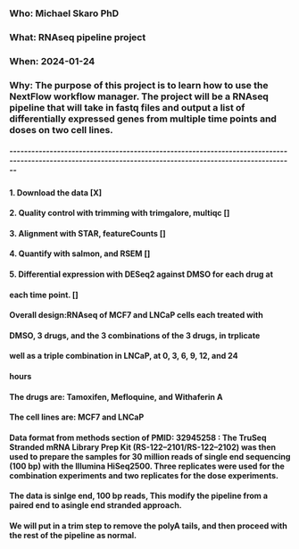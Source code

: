 ### Who: Michael Skaro PhD
### What: RNAseq pipeline project
### When: 2024-01-24
### Why: The purpose of this project is to learn how to use the NextFlow workflow manager. The project will be a RNAseq pipeline that will take in fastq files and output a list of differentially expressed genes from multiple time points and doses on two cell lines.

##### ----------------------------------------------------------------------------------------------------------------------------------------------------------

#### 1. Download the data [X]
#### 2. Quality control with trimming with trimgalore, multiqc []
#### 3. Alignment with STAR, featureCounts []
#### 4. Quantify with salmon, and RSEM []
#### 5. Differential expression with DESeq2 against DMSO for each drug at
####    each time point. []

#### Overall design:RNAseq of MCF7 and LNCaP cells each treated with
#### DMSO, 3 drugs, and the 3 combinations of the 3 drugs, in trplicate 
#### well as a triple combination in LNCaP, at 0, 3, 6, 9, 12, and 24 
#### hours

#### The drugs are: Tamoxifen, Mefloquine, and Withaferin A
#### The cell lines are: MCF7 and LNCaP

#### Data format from methods section of PMID: 32945258 : The TruSeq Stranded mRNA Library Prep Kit (RS-122–2101/RS-122–2102) was then used to prepare the samples for 30 million reads of single end sequencing (100 bp) with the Illumina HiSeq2500. Three replicates were used for the combination experiments and two replicates for the dose experiments.

#### The data is sinlge end, 100 bp reads, This modify the pipeline from a paired end to asingle end stranded approach. 
#### We will put in a trim step to remove the polyA tails, and then proceed with the rest of the pipeline as normal. 


